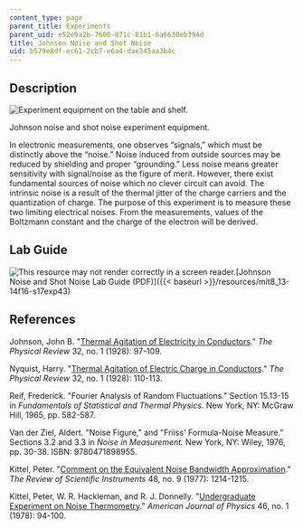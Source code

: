 ```yaml
---
content_type: page
parent_title: Experiments
parent_uid: e52e9a2b-7600-071c-81b1-6a6630eb394d
title: Johnson Noise and Shot Noise
uid: b579e8df-ec61-2cb7-e6a4-dae345aa3b4c
---
```


Description
-----------

![Experiment equipment on the table and shelf.](/courses/physics/8-13-14-experimental-physics-i-ii-junior-lab-fall-2016-spring-2017/experiments/johnson-noise-and-shot-noise/L43_2.jpg)

Johnson noise and shot noise experiment equipment.

In electronic measurements, one observes “signals,” which must be distinctly above the “noise.” Noise induced from outside sources may be reduced by shielding and proper “grounding.” Less noise means greater sensitivity with signal/noise as the figure of merit. However, there exist fundamental sources of noise which no clever circuit can avoid. The intrinsic noise is a result of the thermal jitter of the charge carriers and the quantization of charge. The purpose of this experiment is to measure these two limiting electrical noises. From the measurements, values of the Boltzmann constant and the charge of the electron will be derived.

Lab Guide
---------

![This resource may not render correctly in a screen reader.](/images/inacessible.gif)[Johnson Noise and Shot Noise Lab Guide (PDF)]({{< baseurl >}}/resources/mit8_13-14f16-s17exp43)

References
----------

Johnson, John B. "[Thermal Agitation of Electricity in Conductors](https://journals.aps.org/pr/abstract/10.1103/PhysRev.32.97)." _The Physical Review_ 32, no. 1 (1928): 97-109.

Nyquist, Harry. "[Thermal Agitation of Electric Charge in Conductors](https://journals.aps.org/pr/abstract/10.1103/PhysRev.32.110)." _The Physical Review_ 32, no. 1 (1928): 110-113.

Reif, Frederick. "Fourier Analysis of Random Fluctuations." Section 15.13-15 in _Fundamentals of Statistical and Thermal Physics._ New York, NY: McGraw Hill, 1965, pp. 582-587.

Van der Ziel, Aldert. "Noise Figure," and "Friiss' Formula-Noise Measure." Sections 3.2 and 3.3 in _Noise in Measurement._ New York, NY: Wiley, 1976, pp. 30-38. ISBN: 9780471898955.

Kittel, Peter. "[Comment on the Equivalent Noise Bandwidth Approximation](https://aip.scitation.org/doi/10.1063/1.1135225)." _The Review of Scientific Instruments_ 48, no. 9 (1977): 1214-1215.

Kittel, Peter, W. R. Hackleman, and R. J. Donnelly. "[Undergraduate Experiment on Noise Thermometry](https://aapt.scitation.org/doi/10.1119/1.11171)." _American Journal of Physics_ 46, no. 1 (1978): 94-100.